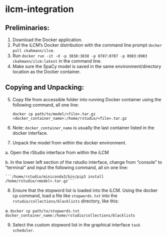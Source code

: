 # ilcm-integration

## Preliminaries:

1.	Download the Docker application.
2.	Pull the iLCM’s Docker distribution with the command line prompt ```docker pull ckahmann/ilcm```.
3.	Run ```docker run -it -d -p 3838:3838 -p 8787:8787 -p 8983:8983 ckahmann/ilcm:latest``` in the command line. 
4.	Make sure the SpaCy model is saved in the same environment/directory location as the Docker container.

## Copying and Unpacking:

5.	Copy file from accessible folder into running Docker container using the following command, all one line:

    ```docker cp path/to/model/<file>.tar.gz <docker_container_name>:/home/rstudio/<file>.tar.gz```

6.	Note: ```docker_container_name``` is usually the last container listed in the docker interface. 

7.	Unpack the model from within the docker environment. 

  a.	Open the rStudio interface from within the iLCM
  
  b.	In the lower left section of the rstudio interface, change from “console” to “terminal” and input the following command, all on one line:
  
    ```/home/rstudio/miniconda3/bin/pip3 install /home/rstudio/<model>.tar.gz```

8.	Ensure that the stopword list is loaded into the iLCM. Using the docker cp command, load a file like ```stopwords.txt``` into the ```rstudio/collections/blacklists``` directory, like this:
   
  a.	```docker cp path/to/stopwords.txt docker_container_name:/home/rstudio/collections/blacklists```

9.	Select the custom stopword list in the graphical interface ```task scheduler```. 
